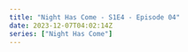 ```yaml
---
title: "Night Has Come - S1E4 - Episode 04"
date: 2023-12-07T04:02:14Z
series: ["Night Has Come"]
---
```



<mux-player stream-type="on-demand"
  src="https://kp3d-my.sharepoint.com/personal/ryoo_kp3d_onmicrosoft_com/_layouts/15/download.aspx?share=EesJ4cH6cOdNqE1k1QFGxqsBlRJIbewp9U87i98Plt8kjQ" prefer-playback="mse" controls>
  </mux-player>
  
  
  <script src="https://cdn.jsdelivr.net/npm/@mux/mux-player"></script>
  
 <script type="application/ld+json">
 {
  "@context": "https://schema.org/",
  "@type": "VideoObject",
  "name": "Night Has Come - S1E4 - Episode 04",
  "contentUrl": "https://stream.mux.com/pDhrqr43obQiHm021YtG2URm5HskT8eccKWMMcypWHgU.m3u8",
  "thumbnailUrl": "https://www.themoviedb.org/t/p/original/aGuBIB79vDDQKcsQUIF5fa5P07b.jpg?width=314&fit_mode=preserve&time=25",
  "uploadDate": "2023-12-07T04:02:14Z",
}

</script>